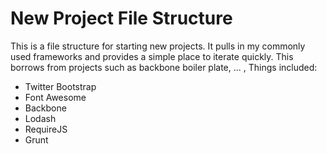 # New Project File Structure

This is a file structure for starting new projects. It pulls in my commonly used frameworks and provides a simple place to iterate quickly. This borrows from projects such as backbone boiler plate, ... , Things included:

- Twitter Bootstrap
- Font Awesome
- Backbone
- Lodash
- RequireJS
- Grunt
